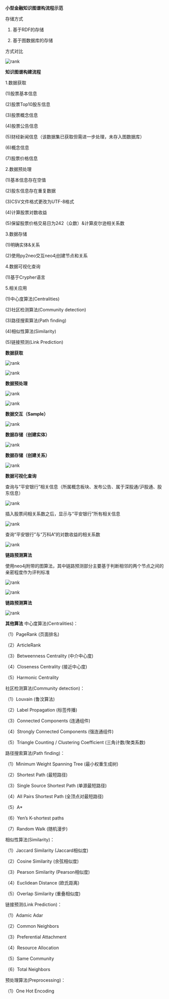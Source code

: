 **小型金融知识图谱构流程示范**

存储方式

1. 基于RDF的存储

2. 基于图数据库的存储

方式对比

![rank](https://github.com/jm199504/Financial-Knowledge-Graphs/blob/master/images/compare.png)

**知识图谱构建流程**

1.数据获取

(1)股票基本信息

(2)股票Top10股东信息    

(3)股票概念信息   

(4)股票公告信息   

(5)财经新闻信息（该数据集已获取但需进一步处理，未存入图数据库）   

(6)概念信息   

(7)股票价格信息


2.数据预处理

(1)基本信息存在空值   

(2)股东信息存在重复数据

(3)CSV文件格式更改为UTF-8格式 

(4)计算股票对数收益   

(5)保留股票价格交易日为242（众数）&计算皮尔逊相关系数


3.数据存储

(1)明确实体&关系    

(2)使用py2neo交互neo4j创建节点和关系


4.数据可视化查询

(1)基于Crypher语言


5.相关应用

(1)中心度算法(Centralities)    

(2)社区检测算法(Community detection)    

(3)路径搜索算法(Path finding)  

(4)相似性算法(Similarity)    

(5)链接预测(Link Prediction)

**数据获取**

![rank](https://github.com/jm199504/Financial-Knowledge-Graphs/blob/master/images/obtain.png)

![rank](https://github.com/jm199504/Financial-Knowledge-Graphs/blob/master/images/obtain2.png)

**数据预处理**

![rank](https://github.com/jm199504/Financial-Knowledge-Graphs/blob/master/images/preprocess.png)

![rank](https://github.com/jm199504/Financial-Knowledge-Graphs/blob/master/images/preprocess2.png)

**数据交互（Sample）**

![rank](https://github.com/jm199504/Financial-Knowledge-Graphs/blob/master/images/sample.png)

**数据存储（创建实体）**

![rank](https://github.com/jm199504/Financial-Knowledge-Graphs/blob/master/images/createEntity.png)

**数据存储（创建关系）**

![rank](https://github.com/jm199504/Financial-Knowledge-Graphs/blob/master/images/createRelation.png)

**数据可视化查询**

查询与“平安银行”相关信息（所属概念板块、发布公告、属于深股通/沪股通、股东信息）

![rank](https://github.com/jm199504/Financial-Knowledge-Graphs/blob/master/images/match.png)

插入股票间相关系数之后，显示与“平安银行”所有相关信息

![rank](https://github.com/jm199504/Financial-Knowledge-Graphs/blob/master/images/match2.png)

查询“平安银行”与“万科A”的对数收益的相关系数

![rank](https://github.com/jm199504/Financial-Knowledge-Graphs/blob/master/images/match3.png)

**链路预测算法**

使用neo4j附带的图算法，其中链路预测部分主要基于判断相邻的两个节点之间的亲密程度作为评判标准

![rank](https://github.com/jm199504/Financial-Knowledge-Graphs/blob/master/images/linkpredict.png)

![rank](https://github.com/jm199504/Financial-Knowledge-Graphs/blob/master/images/linkpredict2.png)

**链路预测算法**

![rank](https://github.com/jm199504/Financial-Knowledge-Graphs/blob/master/images/linkpredict3.png)

**其他算法**
中心度算法(Centralities)：

（1）PageRank (页面排名)

（2）ArticleRank

（3）Betweenness Centrality (中介中心度)

（4）Closeness Centrality (接近中心度)

（5）Harmonic Centrality

社区检测算法(Community detection)：

（1）Louvain (鲁汶算法)

（2）Label Propagation (标签传播)

（3）Connected Components (连通组件)

（4）Strongly Connected Components (强连通组件)

（5）Triangle Counting / Clustering Coefficient (三角计数/聚类系数)

路径搜索算法(Path finding)：

（1）Minimum Weight Spanning Tree (最小权重生成树)

（2）Shortest Path (最短路径)

（3）Single Source Shortest Path (单源最短路径)

（4）All Pairs Shortest Path (全顶点对最短路径)

（5）A*

（6）Yen’s K-shortest paths

（7）Random Walk (随机漫步)

相似性算法(Similarity)：

（1）Jaccard Similarity (Jaccard相似度)

（2）Cosine Similarity (余弦相似度)

（3）Pearson Similarity (Pearson相似度)

（4）Euclidean Distance (欧氏距离)

（5）Overlap Similarity (重叠相似度)

链接预测(Link Prediction)：

（1）Adamic Adar

（2）Common Neighbors

（3）Preferential Attachment

（4）Resource Allocation

（5）Same Community

（6）Total Neighbors

预处理算法(Preprocessing)：

（1）One Hot Encoding
